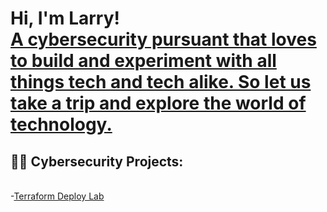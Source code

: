 <h1>Hi, I'm Larry! <br/><a href="https://www.linkedin.com/in/larry-harris-a08477211/">A cybersecurity pursuant that loves to build and experiment with all things tech and tech alike. So let us take a trip and explore the world of technology.</a></h1>

<h2>👨‍💻 Cybersecurity Projects:</h2>

<br>-<a href="https://github.com/lharr076/AWS-Terraform-Deploy">Terraform Deploy Lab</a></br>
<!-- -Built SIEM sandbox for live cyver attacks on VM using Microsoft Azure
<br>-Vulnerbility Management using Nessus</br> >
<h2>✔My Certifcations</h2>
- <a href="https://coursera.org/share/92632bfc96f641483c8694f60473d3ef">Google IT Support</a>
 <br>-<a href="https://drive.google.com/file/d/1-YRQbWSNVzbtQWR9v6nr_k3NziOxtWxc/view?usp=sharing">AXELOS ITILv4</a></br>
-<a href="https://www.credly.com/badges/e20da740-13c1-4a57-a113-acdb56d28b55?source=linked_in_profile">CompTIA A+</a>


<!--
**joshmadakor1/joshmadakor1** is a ✨ _special_ ✨ repository because its `README.md` (this file) appears on your GitHub profile.

Here are some ideas to get you started:

- 🔭 I’m currently working on ...
- 🌱 I’m currently learning ...
- 👯 I’m looking to collaborate on ...
- 🤔 I’m looking for help with ...
- 💬 Ask me about ...
- 📫 How to reach me: ...
- 😄 Pronouns: ...
- ⚡ Fun fact: ...
-->
